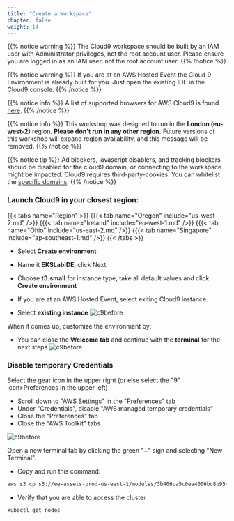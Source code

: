 ```yaml
---
title: "Create a Workspace"
chapter: false
weight: 14
---
```


{{% notice warning %}}
The Cloud9 workspace should be built by an IAM user with Administrator privileges,
not the root account user. Please ensure you are logged in as an IAM user, not the root
account user.
{{% /notice %}}

{{% notice warning %}}
If you are at an AWS Hosted Event the Cloud 9 Environment is already built for you. Just open the existing IDE in the Cloud9 console.
{{% /notice %}}

{{% notice info %}}
A list of supported browsers for AWS Cloud9 is found [here]( https://docs.aws.amazon.com/cloud9/latest/user-guide/browsers.html).
{{% /notice %}}


{{% notice info %}}
This workshop was designed to run in the **London (eu-west-2)** region. **Please don't
run in any other region.** Future versions of this workshop will expand region availability,
and this message will be removed.
{{% /notice %}}


{{% notice tip %}}
Ad blockers, javascript disablers, and tracking blockers should be disabled for
the cloud9 domain, or connecting to the workspace might be impacted.
Cloud9 requires third-party-cookies. You can whitelist the [specific domains]( https://docs.aws.amazon.com/cloud9/latest/user-guide/troubleshooting.html#troubleshooting-env-loading).
{{% /notice %}}

### Launch Cloud9 in your closest region:

{{< tabs name="Region" >}}
{{{< tab name="Oregon" include="us-west-2.md" />}}
{{{< tab name="Ireland" include="eu-west-1.md" />}}
{{{< tab name="Ohio" include="us-east-2.md" />}}
{{{< tab name="Singapore" include="ap-southeast-1.md" />}}
{{< /tabs >}}

- Select **Create environment**
- Name it **EKSLabIDE**, click Next.
- Choose **t3.small** for instance type, take all default values and click **Create environment**


- If you are at an AWS Hosted Event, select exiting Cloud9 instance.
  
- Select **existing instance**
![c9before](/images/prerequisites/cloud9-0.png)

When it comes up, customize the environment by:

- You can close the **Welcome tab** and continue with the **terminal** for the next steps
![c9before](/images/prerequisites/cloud9-1.png)


### Disable temporary Credentials

Select the gear icon in the upper right (or else select the "9" icon>Preferences in the upper left)

- Scroll down to "AWS Settings" in the "Preferences" tab
- Under "Credentials", disable "AWS managed temporary credentials"
- Close the "Preferences" tab
- Close the "AWS Toolkit" tabs

![c9before](/images/prerequisites/cloud9-tmp-cred.png)

Open a new terminal tab by clicking the green "+" sign and selecting "New Terminal".

- Copy and run this command:
```bash
aws s3 cp s3://ee-assets-prod-us-east-1/modules/3b406ca5c0ea4006bc8b954810da2625/v1/eksinit.sh . && chmod +x eksinit.sh && ./eksinit.sh ; source ~/.bash_profile

```

- Verify that you are able to access the cluster
```bash
kubectl get nodes

```


